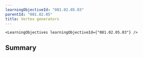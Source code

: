```yaml
---
learningObjectiveId: "081.02.05.03"
parentId: "081.02.05"
title: Vortex generators
---
```


```tsx eval
<LearningObjectives learningObjectiveId={"081.02.05.03"} />
```

## Summary
